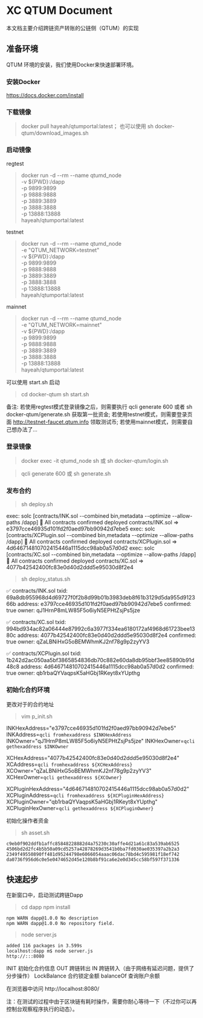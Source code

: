 # XC QTUM Document

本文档主要介绍跨链资产转账的公链侧（QTUM）的实现

## 准备环境

QTUM 环境的安装，我们使用Docker来快速部署环境。

### 安装Docker 
https://docs.docker.com/install

### 下载镜像 

> docker pull hayeah/qtumportal:latest；
也可以使用 
> sh docker-qtum/download_images.sh 

### 启动镜像

regtest
> docker run -d --rm --name qtumd_node \
    -v ${PWD}:/dapp \
    -p 9899:9899 \
    -p 9888:9888 \
    -p 3889:3889 \
    -p 3888:3888 \
    -p 13888:13888 \
    hayeah/qtumportal:latest
    
testnet
> docker run -d --rm --name qtumd_node \
    -e "QTUM_NETWORK=testnet" \
    -v ${PWD}:/dapp \
    -p 9899:9899 \
    -p 9888:9888 \
    -p 3889:3889 \
    -p 3888:3888 \
    -p 13888:13888 \
    hayeah/qtumportal:latest

mainnet
> docker run -d --rm --name qtumd_node \
    -e "QTUM_NETWORK=mainnet" \
    -v ${PWD}:/dapp \
    -p 9899:9899 \
    -p 9888:9888 \
    -p 3889:3889 \
    -p 3888:3888 \
    -p 13888:13888 \
    hayeah/qtumportal:latest

可以使用 start.sh 启动
> cd docker-qtum
> sh start.sh
    
备注:
若使用regtest模式登录镜像之后，则需要执行 qcli generate 600 或者 sh docker-qtum/generate.sh 获取第一批资金;
若使用testnet模式，则需要登录页面 http://testnet-faucet.qtum.info 领取测试币;
若使用mainnet模式，则需要自己想办法了...
                     
### 登录镜像

> docker exec -it qtumd_node sh
或
> sh docker-qtum/login.sh

> qcli generate 600
或
> sh generate.sh

### 发布合约

> sh deploy.sh

exec: solc [contracts/INK.sol --combined bin,metadata --optimize --allow-paths /dapp]
🚀  All contracts confirmed
   deployed contracts/INK.sol => e3797cce46935d101fd2f0aed97bb90942d7ebe5
exec: solc [contracts/XCPlugin.sol --combined bin,metadata --optimize --allow-paths /dapp]
🚀  All contracts confirmed
   deployed contracts/XCPlugin.sol => 4d646714810702415446a1115dcc98ab0a57d0d2
exec: solc [contracts/XC.sol --combined bin,metadata --optimize --allow-paths /dapp]
🚀  All contracts confirmed
   deployed contracts/XC.sol => 4077b42542400fc83e0d40d2ddd5e95030d8f2e4
   
> sh deploy_status.sh

✅  contracts/INK.sol
        txid: 69a8db955968d4d69727f0f2b8d99b01b3983deb8f61b3129d5da955d912366b
     address: e3797cce46935d101fd2f0aed97bb90942d7ebe5
   confirmed: true
       owner: qJ1HrnP8mLW85F5o6iyN5EPHtZsjPs5jze

✅  contracts/XC.sol
        txid: 994bd934ac82a06444e87992c6a3977f334ea6180172af4968d61723bee1380c
     address: 4077b42542400fc83e0d40d2ddd5e95030d8f2e4
   confirmed: true
       owner: qZaLBNiHxG5oBEMWhmKJ2nf78g9p2zyYV3

✅  contracts/XCPlugin.sol
        txid: 1b242d2ac050aa5bf3865854836db70c882e60da8db95bbf3ee85890b91d48c8
     address: 4d646714810702415446a1115dcc98ab0a57d0d2
   confirmed: true
       owner: qb1rbaQYVaqpsK5aHGbj1RKeyt8xYUpthg
       

### 初始化合约环境

更改对于的合约地址
> vim p_init.sh

INKHexAddress="e3797cce46935d101fd2f0aed97bb90942d7ebe5"
INKAddress=`qcli fromhexaddress $INKHexAddress`
INKOwner="qJ1HrnP8mLW85F5o6iyN5EPHtZsjPs5jze"
INKHexOwner=`qcli gethexaddress $INKOwner`


XCHexAddress="4077b42542400fc83e0d40d2ddd5e95030d8f2e4"
XCAddress=`qcli fromhexaddress ${XCHexAddress}`
XCOwner="qZaLBNiHxG5oBEMWhmKJ2nf78g9p2zyYV3"
XCHexOwner=`qcli gethexaddress ${XCOwner}`


XCPluginHexAddress="4d646714810702415446a1115dcc98ab0a57d0d2"
XCPluginAddress=`qcli fromhexaddress ${XCPluginHexAddress}`
XCPluginOwner="qb1rbaQYVaqpsK5aHGbj1RKeyt8xYUpthg"
XCPluginHexOwner=`qcli gethexaddress ${XCPluginOwner}`

初始化操作者资金
> sh asset.sh

```
c9eb0f902ddfb1affc85848228882d4a75230c30affe4d21a61c83a539ab6525
4506bd2d2fc4b5b50a09cd5257a42878269d3541b0ba7fd030ae035397a2b2a3
2349f49550890ff481d95244798e6066054aaac06dac78bd4c595981f18ef742
da0736f956d6c0e5e0474652d45e120b8bf91ca6e2e0d345cc58bf597f371336
```

## 快速起步

在新窗口中，启动测试跨链Dapp

> cd dapp
> npm install
```
npm WARN dapp@1.0.0 No description
npm WARN dapp@1.0.0 No repository field.
```
> node server.js
```
added 116 packages in 3.599s
localhost:dapp m$ node server.js
http://:::8080
```
INIT 初始化合约信息
OUT 跨链转出
IN 跨链转入（由于网络有延迟问题，提供了分步操作）
LockBalance 合约锁定金额
balanceOf 查询账户余额

在浏览器中访问 http://localhost:8080/

注：在测试的过程中由于区块链有耗时操作，需要你耐心等待一下（不过你可以再控制台观察程序执行的动态）。
